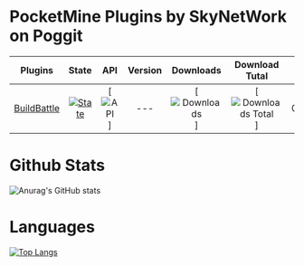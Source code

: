 # PocketMine Plugins by SkyNetWork on Poggit
| Plugins | State | API | Version | Downloads | Download Tutal | Date | Authors |
| :-----: | :---: | :-: | :-----: | :-------: | :------------: | :--: | :-----: |
| [BuildBattle]() | [![State]()]() | [![API]()] | --- | [![Downloads]()] | [![Downloads Total]()] | 0/0/2022 | --- |
# Github Stats
![Anurag's GitHub stats](https://github-readme-stats.vercel.app/api?username=pizza3909g&hide=contribs,prs)
# Languages 
[![Top Langs](https://github-readme-stats.vercel.app/api/top-langs/?username=pizza3909g&layout=compact)](https://github.com/pizza3909g/github-readme-stats)
#

